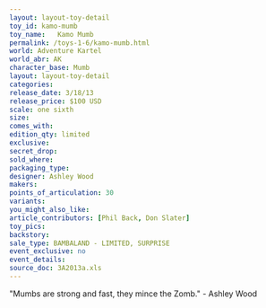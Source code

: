 ```yaml
---
layout: layout-toy-detail 
toy_id: kamo-mumb
toy_name:   Kamo Mumb
permalink: /toys-1-6/kamo-mumb.html
world: Adventure Kartel
world_abr: AK
character_base: Mumb
layout: layout-toy-detail
categories: 
release_date: 3/18/13
release_price: $100 USD
scale: one sixth
size: 
comes_with: 
edition_qty: limited
exclusive: 
secret_drop: 
sold_where: 
packaging_type: 
designer: Ashley Wood
makers: 
points_of_articulation: 30
variants: 
you_might_also_like: 
article_contributors: [Phil Back, Don Slater]
toy_pics: 
backstory: 
sale_type: BAMBALAND - LIMITED, SURPRISE
event_exclusive: no
event_details: 
source_doc: 3A2013a.xls
---
```

"Mumbs are strong and fast, they mince the Zomb." - Ashley Wood